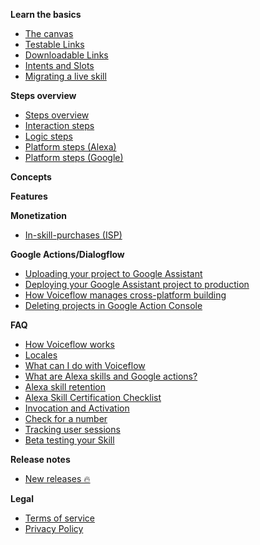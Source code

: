 **Learn the basics**
  - [The canvas](/quickstart/get-started-with-voiceflow.md)
  - [Testable Links](/quickstart/testable-links.md)
  - [Downloadable Links](/quickstart/downloadable-links.md)
  - [Intents and Slots](/blocks/intents-slots.md)
  - [Migrating a live skill](/quickstart/migrating.md)
    
**Steps overview** 
  - [Steps overview](/blocks/start-block.md)
  - [Interaction steps](/blocks/interaction-steps.md)
  - [Logic steps](/blocks/logic-steps.md)
  - [Platform steps (Alexa)](/blocks/platform-steps-alexa.md)
  - [Platform steps (Google)](#)
      
**Concepts**

**Features**      

**Monetization** 
  - [In-skill-purchases (ISP)](/monetization/alexa-in-skill-purchases.md)

**Google Actions/Dialogflow** 
  - [Uploading your project to Google Assistant](/adapting-for-google/uploading-your-project-to-google-assistant.md)  
  - [Deploying your Google Assistant project to production](/adapting-for-google/deploying-your-google-assistant-project-to-production.md)
  - [How Voiceflow manages cross-platform building](/adapting-for-google/how-voiceflow-manages-cross-platform-building.md)
  - [Deleting projects in Google Action Console](/adapting-for-google/deleting-projects-in-google-actions-console.md)

**FAQ**
- [How Voiceflow works](/faq/how-voiceflow-works.md)
- [Locales](/faq/locales.md)
- [What can I do with Voiceflow](/quickstart/what-can-i-do-with-voiceflow.md)
- [What are Alexa skills and Google actions?](/faq/what-are-alexa-skills.md)
- [Alexa skill retention](/faq/alexa-skill-retention.md)
- [Alexa Skill Certification Checklist](/faq/alexa-skill-certification-checklist.md) 
- [Invocation and Activation](/faq/invocation-and-activation.md)
- [Check for a number](/tutorials/advanced-tutorials/checking-if-number.md)
- [Tracking user sessions](/tutorials/advanced-tutorials/tracking-user-sessions.md)
- [Beta testing your Skill](/tutorials/advanced-tutorials/using-beta-testing-with-your-alexa-skill.md)

**Release notes**
  - [New releases 🔥](/releases/releases.md)

**Legal**
- [Terms of service](/faq/legal/voiceflow-terms-of-service.md)
- [Privacy Policy](/faq/legal/voiceflow-privacy-policy.md)